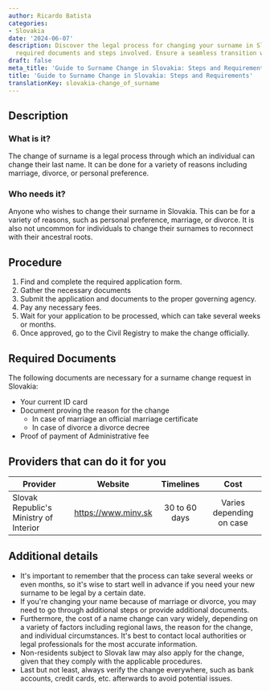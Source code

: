 ```yaml
---
author: Ricardo Batista
categories:
- Slovakia
date: '2024-06-07'
description: Discover the legal process for changing your surname in Slovakia, including
  required documents and steps involved. Ensure a seamless transition with our guide.
draft: false
meta_title: 'Guide to Surname Change in Slovakia: Steps and Requirements'
title: 'Guide to Surname Change in Slovakia: Steps and Requirements'
translationKey: slovakia-change_of_surname
---
```



## Description
### What is it?
The change of surname is a legal process through which an individual can change their last name. It can be done for a variety of reasons including marriage, divorce, or personal preference.

### Who needs it?
Anyone who wishes to change their surname in Slovakia. This can be for a variety of reasons, such as personal preference, marriage, or divorce. It is also not uncommon for individuals to change their surnames to reconnect with their ancestral roots.

## Procedure
1. Find and complete the required application form.
2. Gather the necessary documents 
3. Submit the application and documents to the proper governing agency.
4. Pay any necessary fees.
5. Wait for your application to be processed, which can take several weeks or months.
6. Once approved, go to the Civil Registry to make the change officially.

## Required Documents
The following documents are necessary for a surname change request in Slovakia:

- Your current ID card
- Document proving the reason for the change
  * In case of marriage an official marriage certificate
  * In case of divorce a divorce decree
- Proof of payment of Administrative fee

## Providers that can do it for you

| Provider        |     Website     |     Timelines    |       Cost      |
| --------------- | --------------- |  :-------------: | :-------------: |
| Slovak Republic's Ministry of Interior      |  https://www.minv.sk  |      30 to 60 days      |        Varies depending on case       |

## Additional details
- It's important to remember that the process can take several weeks or even months, so it's wise to start well in advance if you need your new surname to be legal by a certain date.
- If you're changing your name because of marriage or divorce, you may need to go through additional steps or provide additional documents.
- Furthermore, the cost of a name change can vary widely, depending on a variety of factors including regional laws, the reason for the change, and individual circumstances. It's best to contact local authorities or legal professionals for the most accurate information.
- Non-residents subject to Slovak law may also apply for the change, given that they comply with the applicable procedures.
- Last but not least, always verify the change everywhere, such as bank accounts, credit cards, etc. afterwards to avoid potential issues.